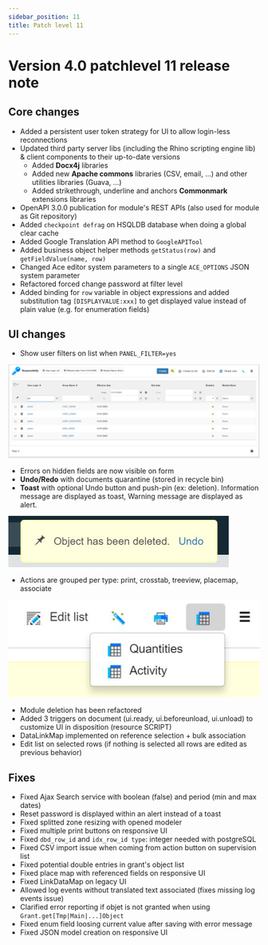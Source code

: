 ```yaml
---
sidebar_position: 11
title: Patch level 11
---
```


Version 4.0 patchlevel 11 release note
======================================

Core changes
------------

- Added a persistent user token strategy for UI to allow login-less reconnections
- Updated third party server libs (including the Rhino scripting engine lib) & client components to their up-to-date versions
	- Added **Docx4j** libraries
	- Added new **Apache commons** libraries (CSV, email, ...) and other utilities libraries (Guava, ...)
	- Added strikethrough, underline and anchors **Commonmark** extensions libraries
- OpenAPI 3.0.0 publication for module's REST APIs (also used for module as Git repository)
- Added `checkpoint defrag` on HSQLDB database when doing a global clear cache
- Added Google Translation API method to `GoogleAPITool`
- Added business object helper methods `getStatus(row)` and `getFieldValue(name, row)`
- Changed Ace editor system parameters to a single `ACE_OPTIONS` JSON system parameter
- Refactored forced change password at filter level
- Added binding for `row` variable in object expressions and added substitution tag `[DISPLAYVALUE:xxx]`
  to get displayed value instead of plain value (e.g. for enumeration fields)

UI changes
----------

- Show user filters on list when `PANEL_FILTER=yes`

![](img/releasenote-patchlevel-11/filters.jpg)

- Errors on hidden fields are now visible on form
- **Undo/Redo** with documents quarantine (stored in recycle bin)
- **Toast** with optional Undo button and push-pin (ex: deletion). Information message are displayed as toast, Warning message are displayed as alert.

![](img/releasenote-patchlevel-11/toast.jpg)

- Actions are grouped per type: print, crosstab, treeview, placemap, associate

![](img/releasenote-patchlevel-11/btngrp.jpg)

- Module deletion has been refactored
- Added 3 triggers on document (ui.ready, ui.beforeunload, ui.unload) to customize UI in disposition (resource SCRIPT)
- DataLinkMap implemented on reference selection + bulk association
- Edit list on selected rows (if nothing is selected all rows are edited as previous behavior)

Fixes
-----

- Fixed Ajax Search service with boolean (false) and period (min and max dates)
- Reset password is displayed within an alert instead of a toast
- Fixed splitted zone resizing with opened modeler
- Fixed multiple print buttons on responsive UI
- Fixed `dbd_row_id` and `idx_row_id type`: integer needed with postgreSQL
- Fixed CSV import issue when coming from action button on supervision list
- Fixed potential double entries in grant's object list
- Fixed place map with referenced fields on responsive UI
- Fixed LinkDataMap on legacy UI
- Allowed log events without translated text associated (fixes missing log events issue)
- Clarified error reporting if objet is not granted when using `Grant.get[Tmp|Main|...]Object`
- Fixed enum field loosing current value after saving with error message
- Fixed JSON model creation on responsive UI
